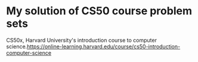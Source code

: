 # My solution of CS50 course problem sets

CS50x, Harvard University's introduction course to computer science.<https://online-learning.harvard.edu/course/cs50-introduction-computer-science>
